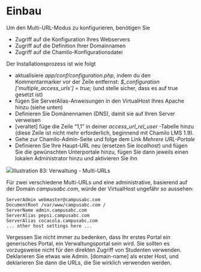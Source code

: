 # Einbau

Um den Multi-URL-Modus zu konfigurieren, benötigen Sie

* Zugriff auf die Konfiguration Ihres Webservers
* Zugriff auf die Definition Ihrer Domainnamen
* Zugriff auf die Chamilo-Konfigurationsdatei

Der Installationsprozess ist wie folgt

* aktualisiere _app/conf/configuration.php_, indem du den Kommentarmarker vor der Zeile entfernst: _$\_configuration \['multiple\_access\_urls'\] = true;_  \(und stelle sicher, dass es auf true gesetzt ist\)
* fügen Sie ServerAlias-Anweisungen in den VirtualHost Ihres Apache hinzu \(siehe unten\)
* Definieren Sie Domänennamen \(DNS\), damit sie auf Ihren Server verweisen
* \[veraltet\] füge die Zeile “1,1” in deiner  _access\_url\_rel\_user_ -Tabelle hinzu \(diese Zeile ist nicht mehr erforderlich, beginnend mit Chamilo LMS 1.9\).
* Gehe zur Chamilo-Admin-Seite und folge dem Link _Mehrere URL-Portale_
* Definieren Sie Ihre Haupt-URL neu \(ersetzen Sie _localhost_\) und fügen Sie die gewünschten Unterportale hinzu, fügen Sie dann jeweils einen lokalen Administrator hinzu und aktivieren Sie ihn

![](../../../.gitbook/assets/graficos97%20%281%29.png)Illustration 83: Verwaltung - Multi-URLs

Für zwei verschiedene Multi-URLs und eine administrative, basierend auf der Domain _campusabc.com_, würde der VirtualHost ungefähr so aussehen:

```text
ServerAdmin webmaster@campusabc.com
DocumentRoot /var/www/campusabc.com /
ServerName admin.campusabc.com
ServerAlias pepsi.campusabc.com
ServerAlias cocacola.campusabc.com
... other host settings here ...
```

Vergessen Sie nicht immer zu bedenken, dass Ihr erstes Portal ein generisches Portal, ein Verwaltungsportal sein wird. Sie sollten es vorzugsweise nicht für den direkten Zugriff von Studenten verwenden. Deklarieren Sie etwas wie Admin. \[domain-name\] als erster Host, und deklarieren Sie dann die URLs, die Sie wirklich verwenden werden.

